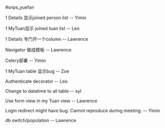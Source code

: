 #snps_yuefan

1 Details 显示joined person list -- Yimin

1 MyTuan显示 joined tuan list -- Leo

1 Details 专门开一个column -- Lawrence

Navigator 做成模板 -- Lawrence

Celery部署 -- Yimin

1 MyTuan table 显示bug -- Zoe

Authenticate decorator -- Leo

Change to datatime to all table -- syl

Use form view in my Tuan view -- Lawrence

Login redirect might have bug. Cannot reproduce during meeting. -- Yimin

db switch/population -- Lawrence